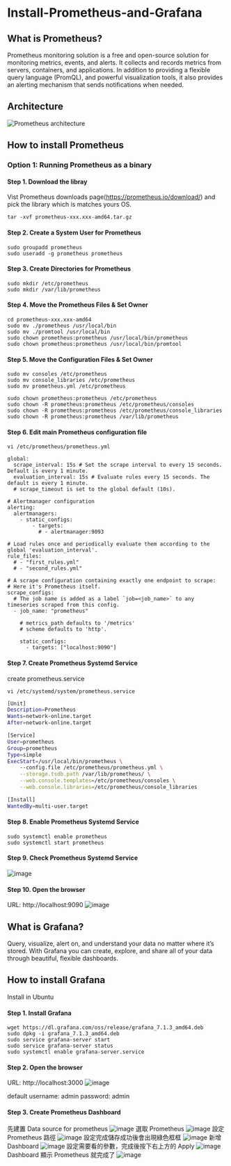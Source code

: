 # Install-Prometheus-and-Grafana

## What is Prometheus?
Prometheus monitoring solution is a free and open-source solution for monitoring metrics, events, and alerts. It collects and records metrics from servers, containers, and applications. In addition to providing a flexible query language (PromQL), and powerful visualization tools, it also provides an alerting mechanism that sends notifications when needed.

## Architecture
![Prometheus architecture](https://prometheus.io/assets/architecture.png)

## How to install Prometheus
### Option 1: Running Prometheus as a binary
#### Step 1. Download the libray
Vist Prometheus downloads page(https://prometheus.io/download/) and pick the library which is matches yours OS.
```
tar -xvf prometheus-xxx.xxx-amd64.tar.gz
```

#### Step 2. Create a System User for Prometheus
```
sudo groupadd prometheus
sudo useradd -g prometheus prometheus
```

#### Step 3. Create Directories for Prometheus
```
sudo mkdir /etc/prometheus
sudo mkdir /var/lib/prometheus
```
#### Step 4. Move the Prometheus Files & Set Owner
```
cd prometheus-xxx.xxx-amd64
sudo mv ./prometheus /usr/local/bin
sudo mv ./promtool /usr/local/bin
sudo chown prometheus:prometheus /usr/local/bin/prometheus
sudo chown prometheus:prometheus /usr/local/bin/promtool
```
#### Step 5.  Move the Configuration Files & Set Owner
```
sudo mv consoles /etc/prometheus
sudo mv console_libraries /etc/prometheus
sudo mv prometheus.yml /etc/prometheus

sudo chown prometheus:prometheus /etc/prometheus
sudo chown -R prometheus:prometheus /etc/prometheus/consoles
sudo chown -R prometheus:prometheus /etc/prometheus/console_libraries
sudo chown -R prometheus:prometheus /var/lib/prometheus
```
#### Step 6.  Edit main Prometheus configuration file
```
vi /etc/prometheus/prometheus.yml

global:
  scrape_interval: 15s # Set the scrape interval to every 15 seconds. Default is every 1 minute.
  evaluation_interval: 15s # Evaluate rules every 15 seconds. The default is every 1 minute.
  # scrape_timeout is set to the global default (10s).

# Alertmanager configuration
alerting:
  alertmanagers:
    - static_configs:
        - targets:
          # - alertmanager:9093

# Load rules once and periodically evaluate them according to the global 'evaluation_interval'.
rule_files:
  # - "first_rules.yml"
  # - "second_rules.yml"

# A scrape configuration containing exactly one endpoint to scrape:
# Here it's Prometheus itself.
scrape_configs:
  # The job name is added as a label `job=<job_name>` to any timeseries scraped from this config.
  - job_name: "prometheus"

    # metrics_path defaults to '/metrics'
    # scheme defaults to 'http'.

    static_configs:
      - targets: ["localhost:9090"]

```
#### Step 7.  Create Prometheus Systemd Service
create prometheus.service
```
vi /etc/systemd/system/prometheus.service
```
```bash
[Unit]
Description=Prometheus
Wants=network-online.target
After=network-online.target

[Service]
User=prometheus
Group=prometheus
Type=simple
ExecStart=/usr/local/bin/prometheus \
    --config.file /etc/prometheus/prometheus.yml \
    --storage.tsdb.path /var/lib/prometheus/ \
    --web.console.templates=/etc/prometheus/consoles \
    --web.console.libraries=/etc/prometheus/console_libraries

[Install]
WantedBy=multi-user.target
```
#### Step 8.  Enable Prometheus Systemd Service
```
sudo systemctl enable prometheus
sudo systemctl start prometheus
```
#### Step 9.  Check Prometheus Systemd Service
![image](https://github.com/joychang12/Install-Prometheus-and-Grafana/assets/108848733/44c71aa0-838d-46b1-b6ae-42a98c469f4d)
#### Step 10.  Open the browser
URL: http://localhost:9090
![image](https://github.com/joychang12/Install-Prometheus-and-Grafana/assets/108848733/1c74b84d-ea28-4c03-8b6b-4baec1d185e2)

## What is Grafana?
Query, visualize, alert on, and understand your data no matter where it’s stored. With Grafana you can create, explore, and share all of your data through beautiful, flexible dashboards.

## How to install Grafana
Install in Ubuntu
#### Step 1.  Install Grafana
```
wget https://dl.grafana.com/oss/release/grafana_7.1.3_amd64.deb  
sudo dpkg -i grafana_7.1.3_amd64.deb
sudo service grafana-server start
sudo service grafana-server status
sudo systemctl enable grafana-server.service
```
#### Step 2.  Open the browser
URL: http://localhost:3000
![image](https://github.com/joychang12/Install-Prometheus-and-Grafana/assets/108848733/a5b132a4-94b0-4320-bcd4-f01ab2f49ef9)

default 
username: admin
password: admin

#### Step 3.  Create Prometheus Dashboard 
先建置 Data source for prometheus
![image](https://github.com/joychang12/Install-Prometheus-and-Grafana/assets/108848733/769e18cc-708e-494f-bc89-ff81a2bc01d5)
選取 Prometheus
![image](https://github.com/joychang12/Install-Prometheus-and-Grafana/assets/108848733/763b303f-b469-47c0-9185-5cb38969d9af)
設定 Prometheus 路徑
![image](https://github.com/joychang12/Install-Prometheus-and-Grafana/assets/108848733/c1873fcf-d3a8-45bf-9c43-3ae57d5d487b)
設定完成儲存成功後會出現綠色框框
![image](https://github.com/joychang12/Install-Prometheus-and-Grafana/assets/108848733/5076460c-6287-4f99-8cc8-64977a9742f1)
新增 Dashboard
![image](https://github.com/joychang12/Install-Prometheus-and-Grafana/assets/108848733/593fa5ba-c063-4903-95dd-f29261f2acfe)
設定需要看的參數，完成後按下右上方的 Apply
![image](https://github.com/joychang12/Install-Prometheus-and-Grafana/assets/108848733/28ffa6f3-8e3d-472f-9cb3-2f8f0cf2252a)
Dashboard 顯示 Prometheus 就完成了
![image](https://github.com/joychang12/Install-Prometheus-and-Grafana/assets/108848733/5c297a63-1eb1-47d3-ba07-167476cc102a)
